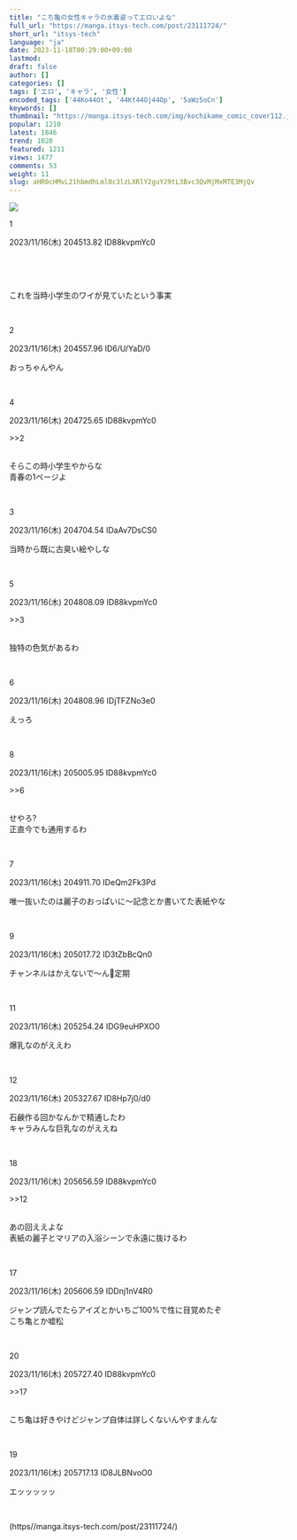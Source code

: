 ```yaml
---
title: "こち亀の女性キャラの水着姿ってエロいよな"
full_url: "https://manga.itsys-tech.com/post/23111724/"
short_url: "itsys-tech"
language: "ja"
date: 2023-11-18T00:29:00+09:00
lastmod: 
draft: false
author: []
categories: []
tags: ['エロ', 'キャラ', '女性']
encoded_tags: ['44Ko44Ot', '44Kt44Oj44Op', '5aWz5oCn']
keywords: []
thumbnail: "https://manga.itsys-tech.com/img/kochikame_comic_cover112.jpg"
popular: 1210
latest: 1846
trend: 1020
featured: 1211
views: 1477
comments: 53
weight: 11
slug: aHR0cHMvL21hbmdhLml0c3lzLXRlY2guY29tL3Bvc3QvMjMxMTE3MjQv
---
```


![](https://manga.itsys-tech.com/img/kochikame_comic_cover112.jpg)

<div><p class='t_h'>1 <p>2023/11/16(木) 204513.82 ID88kvpmYc0</p></p><br><blockquote class='imgur-embed-pub'></blockquote><br><blockquote class='imgur-embed-pub'></blockquote><p>これを当時小学生のワイが見ていたという事実</p><br><p class='t_h'>2 <p>2023/11/16(木) 204557.96 ID6/U/YaD/0</p></p><p class='t_b'>おっちゃんやん</p><br><p class='t_h t_i'>4 <p>2023/11/16(木) 204725.65 ID88kvpmYc0</p></p><p class='t_b t_i'><p class='anchor'>>>2</p><br>そらこの時小学生やからな<br>青春の1ページよ</p><br><p class='t_h'>3 <p>2023/11/16(木) 204704.54 IDaAv7DsCS0</p></p><p class='t_b'>当時から既に古臭い絵やしな</p><br><p class='t_h t_i'>5 <p>2023/11/16(木) 204808.09 ID88kvpmYc0</p></p><p class='t_b t_i'><p class='anchor'>>>3</p><br>独特の色気があるわ</p><br><p class='t_h'>6 <p>2023/11/16(木) 204808.96 IDjTFZNo3e0</p></p><p class='t_b'>えっろ</p><br><p class='t_h t_i'>8 <p>2023/11/16(木) 205005.95 ID88kvpmYc0</p></p><p class='t_b t_i'><p class='anchor'>>>6</p><br>せやろ?<br>正直今でも通用するわ</p><br><p class='t_h'>7 <p>2023/11/16(木) 204911.70 IDeQm2Fk3Pd</p></p><p class='t_b'>唯一抜いたのは麗子のおっぱいに～記念とか書いてた表紙やな</p><br><p class='t_h'>9 <p>2023/11/16(木) 205017.72 ID3tZbBcQn0</p></p><p class='t_b'>チャンネルはかえないで～ん‎🤍定期</p><br><p class='t_h'>11 <p>2023/11/16(木) 205254.24 IDG9euHPXO0</p></p><p class='t_b'>爆乳なのがええわ</p><br><p class='t_h'>12 <p>2023/11/16(木) 205327.67 ID8Hp7j0/d0</p></p><p class='t_b'>石鹸作る回かなんかで精通したわ<br>キャラみんな巨乳なのがええね</p><br><p class='t_h t_i'>18 <p>2023/11/16(木) 205656.59 ID88kvpmYc0</p></p><p class='t_b t_i'><p class='anchor'>>>12</p><br>あの回ええよな<br>表紙の麗子とマリアの入浴シーンで永遠に抜けるわ</p><br><p class='t_h'>17 <p>2023/11/16(木) 205606.59 IDDnj1nV4R0</p></p><p class='t_b'>ジャンプ読んでたらアイズとかいちご100%で性に目覚めたぞ<br>こち亀とか嘘松</p><br><p class='t_h t_i'>20 <p>2023/11/16(木) 205727.40 ID88kvpmYc0</p></p><p class='t_b t_i'><p class='anchor'>>>17</p><br>こち亀は好きやけどジャンプ自体は詳しくないんやすまんな</p><br><p class='t_h'>19 <p>2023/11/16(木) 205717.13 ID8JLBNvoO0</p></p><p class='t_b'>エッッッッッ</p><br></div>

(https//manga.itsys-tech.com/post/23111724/)
